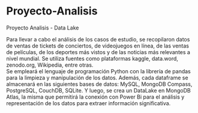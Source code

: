 # Proyecto-Analisis
Proyecto Analisis - Data Lake

Para llevar a cabo el análisis de los casos de estudio, se recopilaron datos de ventas de tickets de conciertos, de videojuegos en línea, de las ventas de películas, de los deportes más vistos y de las noticias más relevantes a nivel mundial. Se utiliza fuentes como plataformas kaggle, data.word, zenodo.org, Wikipedia, entre otras.  
Se empleará el lenguaje de programación Python con la librería de pandas para la limpieza y manipulación de los datos. Además, cada dataframe se almacenará en las siguientes bases de datos: MySQL, MongoDB Compass, PostgreSQL, CouchDB, SQLite. Y luego, se crea un DataLake en MongoDB Atlas, la misma que permitirá la conexión con Power Bi para el análisis y representación de los datos para extraer información significativa.
